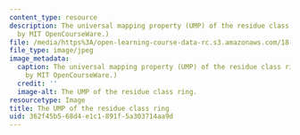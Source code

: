 ```yaml
---
content_type: resource
description: The universal mapping property (UMP) of the residue class ring. (Image
  by MIT OpenCourseWare.)
file: /media/https%3A/open-learning-course-data-rc.s3.amazonaws.com/18-705-commutative-algebra-fall-2008/362f45b568d4e1c1891f5a303714aa9d_18-705f08.jpg
file_type: image/jpeg
image_metadata:
  caption: The universal mapping property (UMP) of the residue class ring. (Image
    by MIT OpenCourseWare.)
  credit: ''
  image-alt: The UMP of the residue class ring.
resourcetype: Image
title: The UMP of the residue class ring
uid: 362f45b5-68d4-e1c1-891f-5a303714aa9d
---
```

